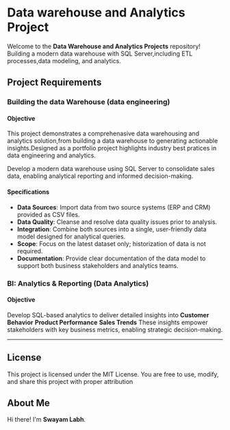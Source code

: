  # Data warehouse and Analytics Project

Welcome to the **Data Warehouse and Analytics Projects** repository!
Building a modern data warehouse with SQL Server,including ETL processes,data modeling, and analytics.

## Project Requirements

### Building the data Warehouse (data engineering)

#### Objective
This project demonstrates a comprehenasive data warehousing and analytics solution,from building a data warehouse to generating actionable insights.Designed as a portfolio project highlights industry best pratices in data engineering and analytics.

Develop a modern data warehouse using SQL Server to consolidate sales data, enabling analytical reporting and informed decision-making.
#### Specifications
- **Data Sources**: Import data from two source systems (ERP and CRM) provided as CSV files.
- **Data Quality**: Cleanse and resolve data quality issues prior to analysis.
- **Integration**: Combine both sources into a single, user-friendly data model designed for analytical queries.
- **Scope**: Focus on the latest dataset only; historization of data is not required.
- **Documentation**: Provide clear documentation of the data model to support both business stakeholders and
analytics teams.

### BI: Analytics & Reporting (Data Analytics)

#### Objective
Develop SQL-based analytics to deliver detailed insights into
**Customer Behavior**
**Product Performance**
**Sales Trends**
These insights empower stakeholders with key business metrics, enabling strategic decision-making.

---

## License
This project is licensed under the MIT License. You are free to use, modify, and share this project with proper attribution
## About Me
Hi there! I'm **Swayam Labh**.
